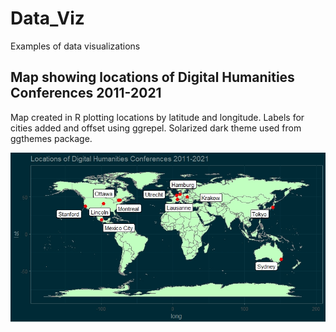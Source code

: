 # Data_Viz
Examples of data visualizations

## Map showing locations of Digital Humanities Conferences 2011-2021
Map created in R plotting locations by latitude and longitude. Labels for cities added and offset using ggrepel. Solarized dark theme used from ggthemes package.

![DH Conference Locations](https://github.com/SaraJKerr/Data_Viz/blob/master/DH%20Conf.jpeg)



